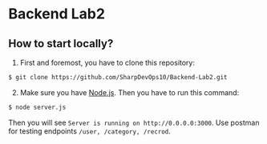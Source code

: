 # Backend Lab2

## How to start locally?

1. First and foremost, you have to clone this repository:

```bash
$ git clone https://github.com/SharpDevOps10/Backend-Lab2.git
```

2. Make sure you have [Node.js](https://nodejs.org/en/). Then you have to run this command:

```bash
$ node server.js
```

Then you will see `Server is running on http://0.0.0.0:3000`. Use postman for testing
endpoints `/user, /category, /recrod`.